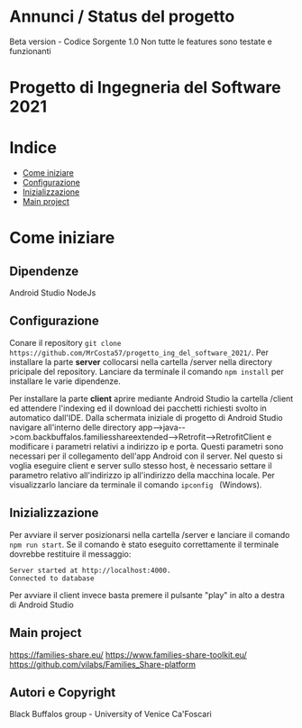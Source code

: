 # Annunci / Status del progetto
Beta version - Codice Sorgente 1.0
Non tutte le features sono testate e funzionanti

# Progetto di Ingegneria del Software 2021

# Indice

- [Come iniziare](#come-iniziare)
- [Configurazione](#configurazione)
- [Inizializzazione](#inizializzazione)
- [Main project](#main-project)

# Come iniziare
## Dipendenze
Android Studio
NodeJs

## Configurazione
Conare il repository ```git clone https://github.com/MrCosta57/progetto_ing_del_software_2021/```.
Per installare la parte **server** collocarsi nella cartella /server nella directory pricipale del repository.
Lanciare da terminale il comando ```npm install``` per installare le varie dipendenze.

Per installare la parte **client** aprire mediante Android Studio la cartella /client ed attendere l'indexing ed il download dei pacchetti richiesti svolto in automatico dall'IDE.
Dalla schermata iniziale di progetto di Android Studio navigare all'interno delle directory app-->java-->com.backbuffalos.familiesshareextended-->Retrofit-->RetrofitClient e modificare i parametri relativi a indirizzo ip e porta.
Questi parametri sono necessari per il collegamento dell'app Android con il server.
Nel questo si voglia eseguire client e server sullo stesso host, è necessario settare il parametro relativo all'indirizzo ip all'indirizzo della macchina locale. Per visualizzarlo lanciare da terminale il comando ```ipconfig ``` (Windows).


## Inizializzazione
Per avviare il server posizionarsi nella cartella /server e lanciare il comando ```npm run start```.
Se il comando è stato eseguito correttamente il terminale dovrebbe restituire il messaggio:
```
Server started at http://localhost:4000.
Connected to database
```

Per avviare il client invece basta premere il pulsante "play" in alto a destra di Android Studio


## Main project
https://families-share.eu/
https://www.families-share-toolkit.eu/
https://github.com/vilabs/Families_Share-platform

## Autori e Copyright
Black Buffalos group - University of Venice Ca'Foscari
